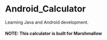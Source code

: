 # Android_Calculator
Learning Java and Android development.

#### NOTE: This calculator is built for Marshmallow
